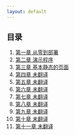 ```yaml
---
layout: default
---
```


## 目录

<ol id="menu">
	<li><a href="chapter1.html" title="第一章 从零到部署">第一章 从零到部署</a></li>
	<li><a href="chapter2.html" title="第二章 演示生活">第二章 演示程序</a></li>
	<li><a href="chapter3.html" title="第三章 基本静态的页面">第三章 基本静态的页面</a></li>
	<li><a href="" title="">第四章 未翻译</a></li>
	<li><a href="" title="">第五章 未翻译</a></li>
	<li><a href="" title="">第六章 未翻译</a></li>
	<li><a href="" title="">第七章 未翻译</a></li>
	<li><a href="" title="">第八章 未翻译</a></li>
	<li><a href="" title="">第九章 未翻译</a></li>
	<li><a href="" title="">第十章 未翻译</a></li>
	<li><a href="" title="">第十一章 未翻译</a></li>
</ol>
